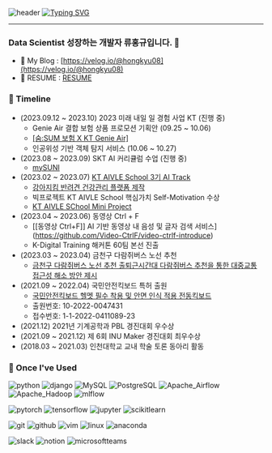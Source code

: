 ![header](https://capsule-render.vercel.app/api?type=waving&color=6994CDEE&text=&animation=twinkling&height=80)
[![Typing SVG](https://readme-typing-svg.demolab.com?font=Alkatra&weight=500&size=45&duration=4000&pause=3&color=6994CDEE&center=false&vCenter=false&multiline=true&repeat=true&width=1000&height=100&lines=Welcome+to+hongkyu's+github!👋)](https://git.io/typing-svg)
<div align="left">

---

### Data Scientist 성장하는 개발자 류홍규입니다. 👋

- 🏫 My Blog : [https://velog.io/@hongkyu08](https://velog.io/@hongkyu08)
- 🌱 RESUME : [RESUME](https://hongkyu08.oopy.io/)

### 🚀 Timeline
- (2023.09.12 ~ 2023.10) 2023 미래 내일 일 경험 사업 KT (진행 중)
  - Genie Air 결합 보험 상품 프로모션 기획안 (09.25 ~ 10.06)
  - [[숨:SUM 보험 X KT Genie Air]](https://hongkyu08.oopy.io/efc9a247-4c2d-4eb5-9b5b-9e98c4be6911)
  - 인공위성 기반 객체 탐지 서비스 (10.06 ~ 10.27)
- (2023.08 ~ 2023.09) SKT AI 커리큘럼 수업 (진행 중)
  - [mySUNI](https://mysuni.sk.com/login)
- (2023.02 ~ 2023.07) [KT AIVLE School 3기 AI Track](https://aivle.kt.co.kr/)
  - [강아지킴 반려견 건강관리 플랫폼 제작](https://hongkyu08.oopy.io/projects/4)
  - 빅프로젝트 KT AIVLE School 핵심가치 Self-Motivation 수상
  - [KT AIVLE SChool Mini Project](https://hongkyu08.oopy.io/projects/1)
- (2023.04 ~ 2023.06) 동영상 Ctrl + F
    - [[동영상 Ctrl+F]] AI 기반 동영상 내 음성 및 글자 검색 서비스](https://github.com/Video-CtrlF/video-ctrlf-introduce)
    - K-Digital Training 해커톤 60팀 본선 진출
- (2023.03 ~ 2023.04) 금천구 다람쥐버스 노선 추천
    - [금천구 다람쥐버스 노선 추천 출퇴근시간대 다람쥐버스 추천을 통한 대중교통 접근성 해소 방안 제시](https://hongkyu08.oopy.io/projects/2)
- (2021.09 ~ 2022.04) 국민안전킥보드 특허 출원
    - [국민안전킥보드 헬멧 필수 착용 및 안면 인식 적용 전동킥보드](https://hongkyu08.oopy.io/23cc9b74-d35b-4920-94f6-05fe7399ea48)
    - 출원번호: 10-2022-0047431
    - 접수번호: 1-1-2022-0411089-23
- (2021.12) 2021년 기계공학과 PBL 경진대회 우수상
- (2021.09 ~ 2021.12) 제 6회 INU Maker 경진대회 최우수상
- (2018.03 ~ 2021.03) 인천대학교 교내 학술 토론 동아리 활동

### 🔨 Once I've Used
![python](https://img.shields.io/badge/python-3776AB?style=flat&logo=python&logoColor=white)
![django](https://img.shields.io/badge/django-092E20?style=flat&logo=django&logoColor=white)
![MySQL](https://img.shields.io/badge/MySQL-4479A1?style=flat&logo=MySQL&logoColor=white)
![PostgreSQL](https://img.shields.io/badge/PostgreSQL-4169E1?style=flat&logo=PostgreSQL&logoColor=white)
![Apache_Airflow](https://img.shields.io/badge/Apache_Airflow-017CEE?style=flat&logo=ApacheAirflow&logoColor=white)
![Apache_Hadoop](https://img.shields.io/badge/Apache_Hadoop-66CCFF?style=flat&logo=ApacheHadoop&logoColor=white)
![mlflow](https://img.shields.io/badge/mlflow-0194E2?style=flat&logo=mlflow&logoColor=white)

![pytorch](https://img.shields.io/badge/pytorch-EE4C2C?style=flat&logo=pytorch&logoColor=white)
![tensorflow](https://img.shields.io/badge/tensorflow-FF6F00?style=flat&logo=tensorflow&logoColor=white)
![jupyter](https://img.shields.io/badge/jupyter-F37626?style=flat&logo=jupyter&logoColor=white)
![scikitlearn](https://img.shields.io/badge/scikitlearn-F7931E?style=flat&logo=scikitlearn&logoColor=white)

![git](https://img.shields.io/badge/git-F05032?style=flat&logo=git&logoColor=white)
![github](https://img.shields.io/badge/github-181717?style=flat&logo=github&logoColor=white)
![vim](https://img.shields.io/badge/vim-019733?style=flat&logo=vim&logoColor=white)
![linux](https://img.shields.io/badge/linux-FCC624?style=flat&logo=linux&logoColor=white)
![anaconda](https://img.shields.io/badge/anaconda-44A833?style=flat&logo=anaconda&logoColor=white)

![slack](https://img.shields.io/badge/slack-4A154B?style=flat&logo=slack&logoColor=white)
![notion](https://img.shields.io/badge/notion-000000?style=flat&logo=notion&logoColor=white)
![microsoftteams](https://img.shields.io/badge/microsoftteams-6264A7?style=flat&logo=microsoftteams&logoColor=white)

